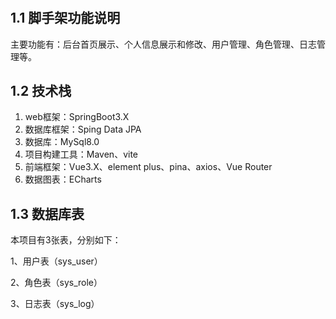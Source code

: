 # 

## 1.1 脚手架功能说明

主要功能有：后台首页展示、个人信息展示和修改、用户管理、角色管理、日志管理等。

## 1.2 技术栈

1. web框架：SpringBoot3.X
2. 数据库框架：Sping Data JPA
3. 数据库：MySql8.0
4. 项目构建工具：Maven、vite
5. 前端框架：Vue3.X、element plus、pina、axios、Vue Router
6. 数据图表：ECharts

## 1.3 数据库表

本项目有3张表，分别如下：

1、用户表（sys_user）

2、角色表（sys_role）

3、日志表（sys_log）
